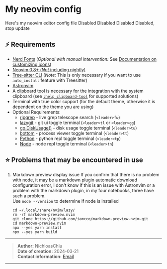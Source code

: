 # My neovim config
Here's my neovim editor config file
Disabled Disabled Disabled Disabled, stop update
## ⚡ Requirements

- [Nerd Fonts](https://www.nerdfonts.com/font-downloads) (_Optional with manual intervention:_ See [Documentation on customizing icons](https://docs.astronvim.com/Recipes/icons))
- [Neovim 0.8+ (_Not_ including nightly)](https://github.com/neovim/neovim/releases/tag/stable)
- [Tree-sitter CLI](https://github.com/tree-sitter/tree-sitter/blob/master/cli/README.md) (_Note:_ This is only necessary if you want to use `auto_install` feature with Treesitter)
- [Astronvim](https://github.com/AstroNvim/AstroNvim/tree/main)
- A clipboard tool is necessary for the integration with the system clipboard (see [`:help clipboard-tool`](https://neovim.io/doc/user/provider.html#clipboard-tool) for supported solutions)
- Terminal with true color support (for the default theme, otherwise it is dependent on the theme you are using)
- Optional Requirements:
  - [ripgrep](https://github.com/BurntSushi/ripgrep) - live grep telescope search (`<leader>fw`)
  - [lazygit](https://github.com/jesseduffield/lazygit) - git ui toggle terminal (`<leader>tl` or `<leader>gg`)
  - [go DiskUsage()](https://github.com/dundee/gdu) - disk usage toggle terminal (`<leader>tu`)
  - [bottom](https://github.com/ClementTsang/bottom) - process viewer toggle terminal (`<leader>tt`)
  - [Python](https://www.python.org/) - python repl toggle terminal (`<leader>tp`)
  - [Node](https://nodejs.org/en/) - node repl toggle terminal (`<leader>tn`)


## ⭐ Problems that may be encountered in use
1. Markdown preview display issue
   If you confirm that there is no problem with node, it may be a markdown plugin automatic
   download configuration error, I don't know if this is an issue with Astronvim or a problem 
   with the markdown plugin, in my four notebooks, three have such a problem.  
   Use `node --version` to determine if node is installed
   ```shell
   cd ~/.local/share/nvim/lazy/
   rm -rf markdown-preview.nvim
   git clone https://github.com/iamcco/markdown-preview.nvim.git
   cd markdown-preview.nvim
   npx --yes yarn install
   npx --yes yarn build
   ```

---

> **Author:** NichloasChiu  
> **Date of creation:** 2024-03-21  
> **Contact information:** [Email](mailto:NichloasChiu@outlook.com)

---
